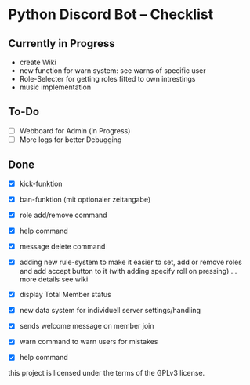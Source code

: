 # Python Discord Bot – Checklist

## Currently in Progress

- create Wiki
- new function for warn system: see warns of specific user
- Role-Selecter for getting roles fitted to own intrestings
- music implementation

## To-Do

- [ ] Webboard for Admin (in Progress)
- [ ] More logs for better Debugging

## Done

- [x] kick-funktion
- [x] ban-funktion (mit optionaler zeitangabe)
- [x] role add/remove command
- [x] help command
- [x] message delete command
- [x] adding new rule-system to make it easier to set, add or remove roles and add accept button to it (with adding specify roll on pressing) ... more details see wiki
- [x] display Total Member status
- [x] new data system for individuell server settings/handling
- [x] sends welcome message on member join
- [x] warn command to warn users for mistakes
- [x] help command


this project is licensed under the terms of the GPLv3 license.
